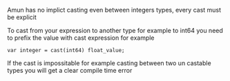 Amun has no implict casting even between integers types, every cast must be explicit

To cast from your expression to another type for example to int64 you need to prefix the value with cast expression for example

```
var integer = cast(int64) float_value;
```

If the cast is impossitable for example casting between two un castable types you will get a clear compile
time error